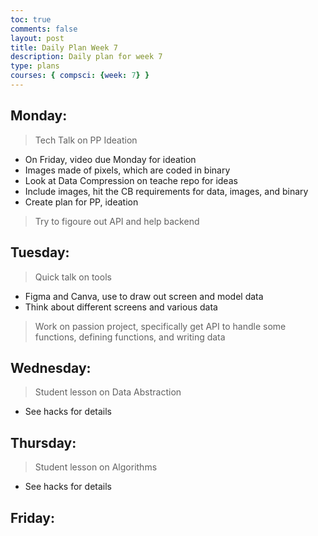 ```yaml
---
toc: true
comments: false
layout: post
title: Daily Plan Week 7
description: Daily plan for week 7
type: plans
courses: { compsci: {week: 7} }
---
```


## Monday:
> Tech Talk on PP Ideation
- On Friday, video due Monday for ideation
- Images made of pixels, which are coded in binary
- Look at Data Compression on teache repo for ideas
- Include images, hit the CB requirements for data, images, and binary
- Create plan for PP, ideation

> Try to figoure out API and help backend

## Tuesday:
> Quick talk on tools
- Figma and Canva, use to draw out screen and model data
- Think about different screens and various data

> Work on passion project, specifically get API to handle some functions, defining functions, and writing data

## Wednesday:
> Student lesson on Data Abstraction
- See hacks for details

## Thursday:
> Student lesson on Algorithms
- See hacks for details

## Friday:
> 